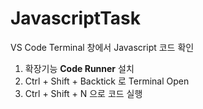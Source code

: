 # JavascriptTask
VS Code Terminal 창에서 Javascript 코드 확인
1. 확장기능 <b>Code Runner</b> 설치
2. Ctrl + Shift + Backtick 로 Terminal Open
3. Ctrl + Shift + N 으로 코드 실행
